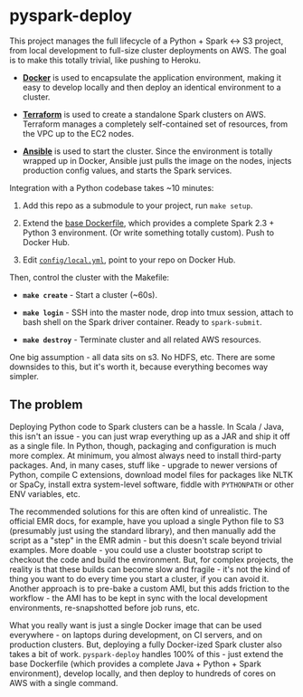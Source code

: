 
# pyspark-deploy

This project manages the full lifecycle of a Python + Spark <-> S3 project, from local development to full-size cluster deployments on AWS. The goal is to make this totally trivial, like pushing to Heroku.

- [**Docker**](https://www.docker.com/) is used to encapsulate the application environment, making it easy to develop locally and then deploy an identical environment to a cluster.

- [**Terraform**](https://www.terraform.io/) is used to create a standalone Spark clusters on AWS. Terraform manages a completely self-contained set of resources, from the VPC up to the EC2 nodes.

- [**Ansible**](https://www.ansible.com/) is used to start the cluster. Since the environment is totally wrapped up in Docker, Ansible just pulls the image on the nodes, injects production config values, and starts the Spark services.

Integration with a Python codebase takes ~10 minutes:

1. Add this repo as a submodule to your project, run `make setup`.

1. Extend the [base Dockerfile](docker/Dockerfile), which provides a complete Spark 2.3 + Python 3 environment. (Or write something totally custom). Push to Docker Hub.

1. Edit [`config/local.yml`](config/local.yml.changeme#L5), point to your repo on Docker Hub.

Then, control the cluster with the Makefile:

- **`make create`** - Start a cluster (~60s).

- **`make login`** - SSH into the master node, drop into tmux session, attach to bash shell on the Spark driver container. Ready to `spark-submit`.

- **`make destroy`** - Terminate cluster and all related AWS resources.

One big assumption - all data sits on s3. No HDFS, etc. There are some downsides to this, but it's worth it, because everything becomes way simpler.

## The problem

Deploying Python code to Spark clusters can be a hassle. In Scala / Java, this isn't an issue - you can just wrap everything up as a JAR and ship it off as a single file. In Python, though, packaging and configuration is much more complex. At minimum, you almost always need to install third-party packages. And, in many cases, stuff like - upgrade to newer versions of Python, compile C extensions, download model files for packages like NLTK or SpaCy, install extra system-level software, fiddle with `PYTHONPATH` or other ENV variables, etc.

The recommended solutions for this are often kind of unrealistic. The official EMR docs, for example, have you upload a single Python file to S3 (presumably just using the standard library), and then manually add the script as a "step" in the EMR admin - but this doesn't scale beyond trivial examples. More doable - you could use a cluster bootstrap script to checkout the code and build the environment. But, for complex projects, the reality is that these builds can become slow and fragile - it's not the kind of thing you want to do every time you start a cluster, if you can avoid it. Another approach is to pre-bake a custom AMI, but this adds friction to the workflow - the AMI has to be kept in sync with the local development environments, re-snapshotted before job runs, etc.

What you really want is just a single Docker image that can be used everywhere - on laptops during development, on CI servers, and on production clusters. But, deploying a fully Docker-ized Spark cluster also takes a bit of work. `pyspark-deploy` handles 100% of this - just extend the base Dockerfile (which provides a complete Java + Python + Spark environment), develop locally, and then deploy to hundreds of cores on AWS with a single command.
